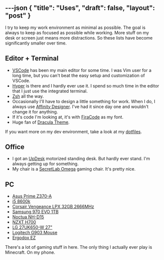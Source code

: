 ---json
{
  "title": "Uses",
  "draft": false,
  "layout": "post"
}
---

I try to keep my work environment as minimal as possible. The goal is always to keep as focused as possible while working. More stuff on my desk or screen just means more distractions. So these lists have become significantly smaller over time.

## Editor + Terminal
- [VSCode](https://code.visualstudio.com) has been my main editor for some time. I was Vim user for a long time, but you can't beat the easy setup and customization of VSCode.
- [Hyper](https://hyper.is) is there and I hardly ever use it. I spend so much time in the editor that I just use the integrated terminal.
- [Zsh](https://www.zsh.org) all the way.
- Occasionally I'll have to design a little something for work. When I do, I always use [Affinity Designer](https://affinity.serif.com/en-us/designer/). I've had it since day one and wouldn't change it for anything.
- If it's code I'm looking at, it's with [FiraCode](https://github.com/tonsky/FiraCode) as my font.
- Huge fan of [Dracula Theme](https://draculatheme.com).

If you want more on my dev environment, take a look at my [dotfiles](https://github.com/fourjuaneight/dotfiles).

## Office
- I got an [UpDesk](https://updesk.com) motorized standing desk. But hardly ever stand. I'm always getting up for something.
- My chair is a [SecretLab Omega](https://secretlab.co/collections/omega-series) gaming chair. It's pretty nice.

## PC
- [Asus Prime Z370-A](https://www.newegg.com/p/N82E16813119038)
- [i5 8600k](https://www.newegg.com/intel-core-i5-8th-gen-core-i5-8600k/p/N82E16819117825)
- [Corsair Vengeance LPX 32GB 2666MHz](https://www.newegg.com/corsair-32gb-288-pin-ddr4-sdram/p/N82E16820233853)
- [Samsung 970 EVO 1TB](https://www.newegg.com/samsung-970-evo-plus-1tb/p/N82E16820147743)
- [Noctua NH-D15](https://www.newegg.com/p/N82E16835608045)
- [NZXT H700](https://www.newegg.com/matte-black-nzxt-h700-atx-mid-tower/p/N82E16811146308)
- [LG 27UK650-W 27"](https://www.newegg.com/p/N82E16824025891)
- [Logitech G903 Mouse](https://www.newegg.com/logitech-910-005083-g903-usb-wired/p/1JZ-01EC-00001)
- [Ergodox EZ](https://ergodox-ez.com)

There's a lot of gaming stuff in here. The only thing I actually ever play is Minecraft. On my phone.
